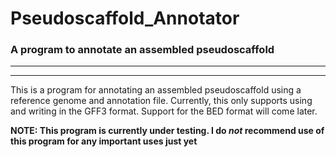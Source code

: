 # Pseudoscaffold_Annotator
### A program to annotate an assembled pseudoscaffold
___
___

This is a program for annotating an assembled pseudoscaffold using a reference genome and annotation file. Currently, this only supports using and writing in the GFF3 format. Support for the BED format will come later.

**NOTE: This program is currently under testing. I do _not_ recommend use of this program for any important uses just yet**